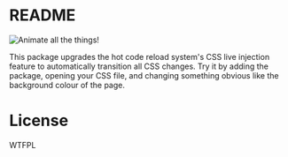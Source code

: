 # README

![Animate all the things!](http://cdn.meme.am/instances/500x/56054217.jpg)

This package upgrades the hot code reload system's CSS live injection feature to
automatically transition all CSS changes. Try it by adding the package, opening
your CSS file, and changing something obvious like the background colour of the
page.

# License

WTFPL
